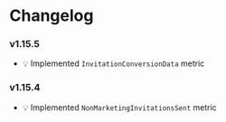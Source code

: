 # Changelog

### v1.15.5
- :bulb: Implemented `InvitationConversionData` metric

### v1.15.4
- :bulb: Implemented `NonMarketingInvitationsSent` metric

